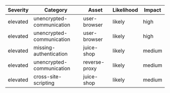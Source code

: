 | Severity | Category | Asset | Likelihood | Impact |
|----------|----------|-------|------------|--------|
|elevated|unencrypted-communication|user-browser|likely|high|  
|elevated|unencrypted-communication|user-browser|likely|high|   
|elevated|missing-authentication|juice-shop|likely|medium|   
|elevated|unencrypted-communication|reverse-proxy|likely|medium|   
|elevated|cross-site-scripting|juice-shop|likely|medium| 